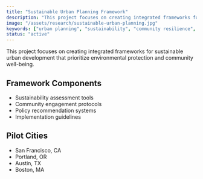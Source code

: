 ```yaml
---
title: "Sustainable Urban Planning Framework"
description: "This project focuses on creating integrated frameworks for sustainable urban development that prioritize environmental protection and community well-being through sustainability assessment tools, community engagement protocols, policy recommendation systems, and implementation guidelines."
image: "/assets/research/sustainable-urban-planning.jpg"
keywords: ["urban planning", "sustainability", "community resilience", "policy development"]
status: "active"
---
```


This project focuses on creating integrated frameworks for sustainable urban development that prioritize environmental protection and community well-being.

## Framework Components

- Sustainability assessment tools
- Community engagement protocols
- Policy recommendation systems
- Implementation guidelines

## Pilot Cities

- San Francisco, CA
- Portland, OR
- Austin, TX
- Boston, MA